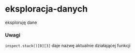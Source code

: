 # eksploracja-danych
eksploruję dane

### Uwagi
`inspect.stack()[0][3]` daje nazwę aktualnie działającej funkcji